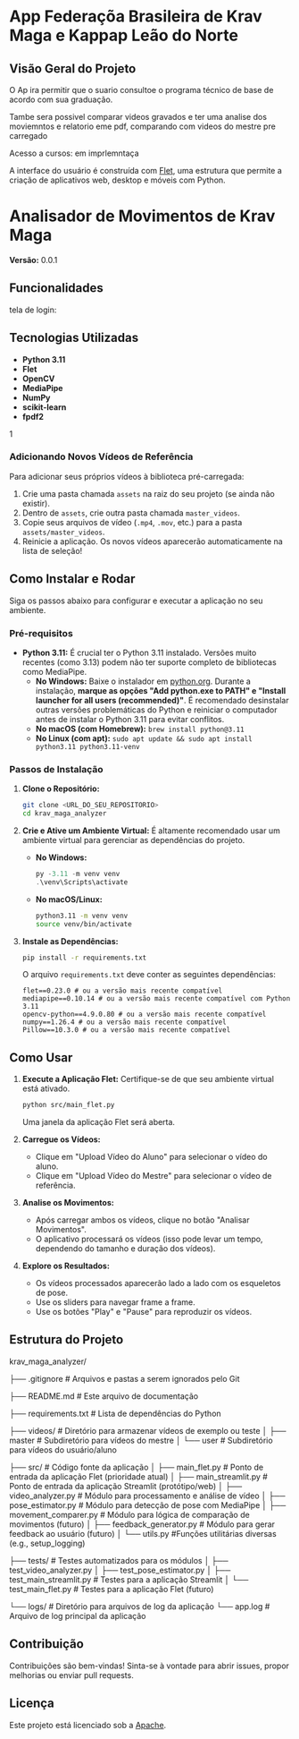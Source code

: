 # App Federaçõa Brasileira de Krav Maga e Kappap Leão do Norte

## Visão Geral do Projeto

O Ap ira permitir que o suario consultoe o programa técnico de base de acordo com sua graduação.

Tambe sera possivel comparar videos gravados e ter uma analise dos moviemntos e relatorio eme pdf, comparando com videos do mestre pre carregado

Acesso a cursos: em imprlemntaça


A interface do usuário é construída com [Flet](https://flet.dev/), uma estrutura que permite a criação de aplicativos web, desktop e móveis com Python.

# Analisador de Movimentos de Krav Maga

**Versão:** 0.0.1



## Funcionalidades

tela de login:

## Tecnologias Utilizadas

- **Python 3.11**
- **Flet**
- **OpenCV**
- **MediaPipe**
- **NumPy**
- **scikit-learn**
- **fpdf2**

1

### Adicionando Novos Vídeos de Referência

Para adicionar seus próprios vídeos à biblioteca pré-carregada:

1.  Crie uma pasta chamada `assets` na raiz do seu projeto (se ainda não existir).
2.  Dentro de `assets`, crie outra pasta chamada `master_videos`.
3.  Copie seus arquivos de vídeo (`.mp4`, `.mov`, etc.) para a pasta `assets/master_videos`.
4.  Reinicie a aplicação. Os novos vídeos aparecerão automaticamente na lista de seleção!

## Como Instalar e Rodar

Siga os passos abaixo para configurar e executar a aplicação no seu ambiente.

### Pré-requisitos

* **Python 3.11:** É crucial ter o Python 3.11 instalado. Versões muito recentes (como 3.13) podem não ter suporte completo de bibliotecas como MediaPipe.
    * **No Windows:** Baixe o instalador em [python.org](https://www.python.org/downloads/windows/). Durante a instalação, **marque as opções "Add python.exe to PATH" e "Install launcher for all users (recommended)"**. É recomendado desinstalar outras versões problemáticas do Python e reiniciar o computador antes de instalar o Python 3.11 para evitar conflitos.
    * **No macOS (com Homebrew):** `brew install python@3.11`
    * **No Linux (com apt):** `sudo apt update && sudo apt install python3.11 python3.11-venv`

### Passos de Instalação

1.  **Clone o Repositório:**
    ```bash
    git clone <URL_DO_SEU_REPOSITORIO>
    cd krav_maga_analyzer
    ```

2.  **Crie e Ative um Ambiente Virtual:**
    É altamente recomendado usar um ambiente virtual para gerenciar as dependências do projeto.

    * **No Windows:**
        ```powershell
        py -3.11 -m venv venv
        .\venv\Scripts\activate
        ```
    * **No macOS/Linux:**
        ```bash
        python3.11 -m venv venv
        source venv/bin/activate
        ```

3.  **Instale as Dependências:**
    ```bash
    pip install -r requirements.txt
    ```
    O arquivo `requirements.txt` deve conter as seguintes dependências:
    ```
    flet==0.23.0 # ou a versão mais recente compatível
    mediapipe==0.10.14 # ou a versão mais recente compatível com Python 3.11
    opencv-python==4.9.0.80 # ou a versão mais recente compatível
    numpy==1.26.4 # ou a versão mais recente compatível
    Pillow==10.3.0 # ou a versão mais recente compatível
    ```

## Como Usar

1.  **Execute a Aplicação Flet:**
    Certifique-se de que seu ambiente virtual está ativado.
    ```bash
    python src/main_flet.py
    ```
    Uma janela da aplicação Flet será aberta.

2.  **Carregue os Vídeos:**
    * Clique em "Upload Vídeo do Aluno" para selecionar o vídeo do aluno.
    * Clique em "Upload Vídeo do Mestre" para selecionar o vídeo de referência.

3.  **Analise os Movimentos:**
    * Após carregar ambos os vídeos, clique no botão "Analisar Movimentos".
    * O aplicativo processará os vídeos (isso pode levar um tempo, dependendo do tamanho e duração dos vídeos).

4.  **Explore os Resultados:**
    * Os vídeos processados aparecerão lado a lado com os esqueletos de pose.
    * Use os sliders para navegar frame a frame.
    * Use os botões "Play" e "Pause" para reproduzir os vídeos.

## Estrutura do Projeto


krav_maga_analyzer/

├── .gitignore                # Arquivos e pastas a serem ignorados pelo Git

├── README.md                 # Este arquivo de documentação

├── requirements.txt          # Lista de dependências do Python

├── videos/                   # Diretório para armazenar vídeos de exemplo ou teste
│   ├── master                #   Subdiretório para vídeos do mestre
│   └── user                  #   Subdiretório para vídeos do usuário/aluno

├── src/                      # Código fonte da aplicação
│   ├── main_flet.py          # Ponto de entrada da aplicação Flet (prioridade atual)
│   ├── main_streamlit.py     # Ponto de entrada da aplicação Streamlit (protótipo/web)
│   ├── video_analyzer.py     # Módulo para processamento e análise de vídeo
│   ├── pose_estimator.py     # Módulo para detecção de pose com MediaPipe
│   ├── movement_comparer.py  # Módulo para lógica de comparação de movimentos (futuro)
│   ├── feedback_generator.py # Módulo para gerar feedback ao usuário (futuro)
│   └── utils.py  #Funções utilitárias diversas (e.g., setup_logging)

├── tests/                    # Testes automatizados para os módulos
│   ├── test_video_analyzer.py
│   ├── test_pose_estimator.py
│   ├── test_main_streamlit.py # Testes para a aplicação Streamlit
│   └── test_main_flet.py      # Testes para a aplicação Flet (futuro)

└── logs/                     # Diretório para arquivos de log da aplicação
└── app.log               # Arquivo de log principal da aplicação


## Contribuição

Contribuições são bem-vindas! Sinta-se à vontade para abrir issues, propor melhorias ou enviar pull requests.



## Licença

Este projeto está licenciado sob a [Apache](LICENSE.md).

